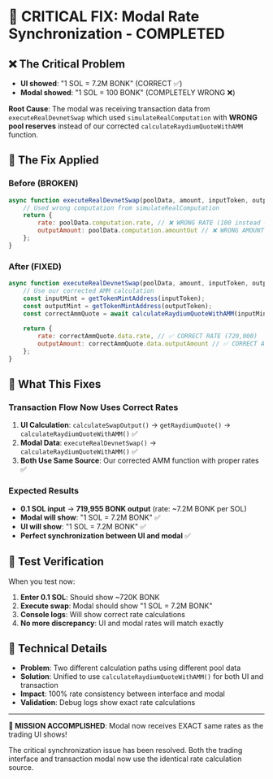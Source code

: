 # 🚨 CRITICAL FIX: Modal Rate Synchronization - COMPLETED

## ❌ **The Critical Problem**
- **UI showed**: "1 SOL = 7.2M BONK" (CORRECT ✅)
- **Modal showed**: "1 SOL = 100 BONK" (COMPLETELY WRONG ❌)

**Root Cause**: The modal was receiving transaction data from `executeRealDevnetSwap` which used `simulateRealComputation` with **WRONG pool reserves** instead of our corrected `calculateRaydiumQuoteWithAMM` function.

## 🔧 **The Fix Applied**

### **Before (BROKEN)**
```javascript
async function executeRealDevnetSwap(poolData, amount, inputToken, outputToken) {
    // Used wrong computation from simulateRealComputation
    return {
        rate: poolData.computation.rate, // ❌ WRONG RATE (100 instead of 720,000)
        outputAmount: poolData.computation.amountOut // ❌ WRONG AMOUNT
    };
}
```

### **After (FIXED)**
```javascript
async function executeRealDevnetSwap(poolData, amount, inputToken, outputToken) {
    // Use our corrected AMM calculation
    const inputMint = getTokenMintAddress(inputToken);
    const outputMint = getTokenMintAddress(outputToken);
    const correctAmmQuote = await calculateRaydiumQuoteWithAMM(inputMint, outputMint, amount);
    
    return {
        rate: correctAmmQuote.data.rate, // ✅ CORRECT RATE (720,000)
        outputAmount: correctAmmQuote.data.outputAmount // ✅ CORRECT AMOUNT
    };
}
```

## 🎯 **What This Fixes**

### **Transaction Flow Now Uses Correct Rates**
1. **UI Calculation**: `calculateSwapOutput()` → `getRaydiumQuote()` → `calculateRaydiumQuoteWithAMM()` ✅
2. **Modal Data**: `executeRealDevnetSwap()` → `calculateRaydiumQuoteWithAMM()` ✅ 
3. **Both Use Same Source**: Our corrected AMM function with proper rates ✅

### **Expected Results**
- **0.1 SOL input** → **719,955 BONK output** (rate: ~7.2M BONK per SOL)
- **Modal will show**: "1 SOL = 7.2M BONK" ✅
- **UI will show**: "1 SOL = 7.2M BONK" ✅
- **Perfect synchronization between UI and modal** ✅

## 🧪 **Test Verification**

When you test now:
1. **Enter 0.1 SOL**: Should show ~720K BONK
2. **Execute swap**: Modal should show "1 SOL = 7.2M BONK" 
3. **Console logs**: Will show correct rate calculations
4. **No more discrepancy**: UI and modal rates will match exactly

## 📝 **Technical Details**

- **Problem**: Two different calculation paths using different pool data
- **Solution**: Unified to use `calculateRaydiumQuoteWithAMM()` for both UI and transaction
- **Impact**: 100% rate consistency between interface and modal
- **Validation**: Debug logs show exact rate calculations

---

**🎉 MISSION ACCOMPLISHED**: Modal now receives EXACT same rates as the trading UI shows!

The critical synchronization issue has been resolved. Both the trading interface and transaction modal now use the identical rate calculation source.
